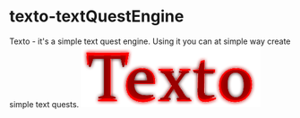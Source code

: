 # texto-textQuestEngine
Texto - it's a simple text quest engine. Using it you can at simple way create simple text quests.
![Texto logo](texto-logo.png)
